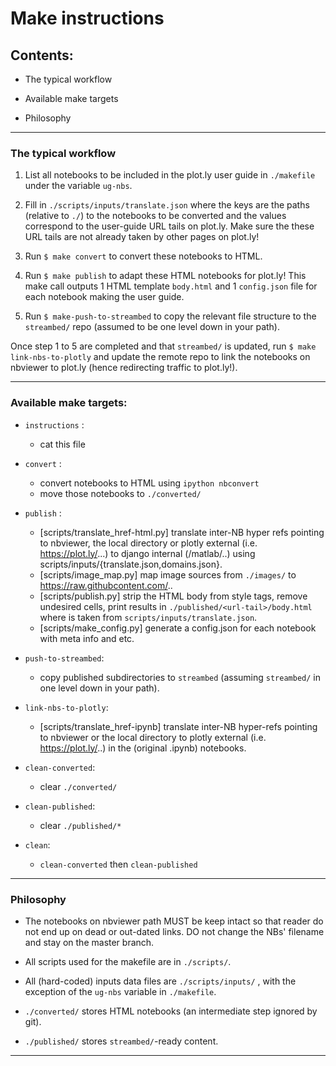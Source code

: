 # Make instructions

## Contents:

+ The typical workflow

+ Available make targets

+ Philosophy

-------------------------------------------------------------------------------

### The typical workflow

1. List all notebooks to be included in the plot.ly user guide in 
   `./makefile` under the variable `ug-nbs`.

2. Fill in `./scripts/inputs/translate.json` where the keys are the paths
   (relative to `./`) to the notebooks to be converted and the values correspond
   to the user-guide URL tails on plot.ly. Make sure the these URL tails are not 
   already taken by other pages on plot.ly!

3. Run `$ make convert` to convert these notebooks to HTML.

4. Run `$ make publish` to adapt these HTML notebooks for plot.ly!  This make
   call outputs 1 HTML template `body.html` and 1 `config.json` file for each
   notebook making the user guide.

5. Run `$ make-push-to-streambed` to copy the relevant file structure to 
   the `streambed/` repo (assumed to be one level down in your path).

Once step 1 to 5 are completed and that `streambed/` is updated, run
`$ make link-nbs-to-plotly` and update the remote repo to link the notebooks 
on nbviewer to plot.ly (hence redirecting traffic to plot.ly!). 

-------------------------------------------------------------------------------

### Available make targets:

+ `instructions` :
    - cat this file

+ `convert` :
   - convert notebooks to HTML using `ipython nbconvert`
   - move those notebooks to `./converted/`

+ `publish` :
    - [scripts/translate_href-html.py] translate inter-NB hyper refs pointing to
      nbviewer, the local directory or plotly external (i.e.
      https://plot.ly/...) to django internal (/matlab/..) using
      scripts/inputs/{translate.json,domains.json}.
    - [scripts/image_map.py] map image sources from `./images/` to
      https://raw.githubcontent.com/..
    - [scripts/publish.py] strip the HTML body from style tags, remove undesired
      cells, print results in `./published/<url-tail>/body.html` where
      <url-tail> is taken from `scripts/inputs/translate.json`.
    - [scripts/make_config.py] generate a config.json for each notebook with
      meta info and etc. 
      
+ `push-to-streambed`:
    - copy published subdirectories to `streambed` (assuming `streambed/` in 
      one level down in your path).

+ `link-nbs-to-plotly`:
    - [scripts/translate_href-ipynb] translate inter-NB hyper-refs pointing to
      nbviewer or the local directory to plotly external (i.e.
      https://plot.ly/..) in the (original .ipynb) notebooks.

+ `clean-converted`:
    - clear `./converted/`

+ `clean-published`:
    - clear `./published/*`

+ `clean`:
    - `clean-converted` then `clean-published`

-------------------------------------------------------------------------------

### Philosophy

+ The notebooks on nbviewer path MUST be keep intact so that reader do not end
  up on dead or out-dated links. DO not change the NBs' filename and stay on the
  master branch.

+ All scripts used for the makefile are in `./scripts/`.

+ All (hard-coded) inputs data files are `./scripts/inputs/` , with the
  exception of the `ug-nbs` variable in `./makefile`.

+ `./converted/` stores HTML notebooks (an intermediate step ignored by git).

+ `./published/` stores `streambed/`-ready content.

-------------------------------------------------------------------------------
